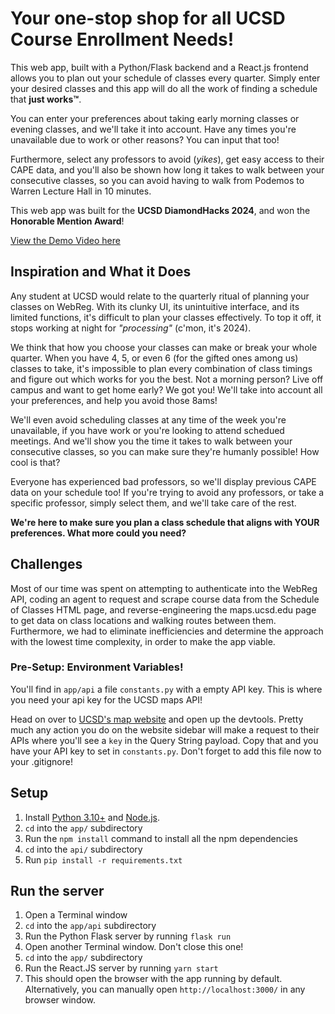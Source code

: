 # Your one-stop shop for all UCSD Course Enrollment Needs!

This web app, built with a Python/Flask backend and a React.js frontend allows you to 
plan out your schedule of classes every quarter. Simply enter your desired classes and 
this app will do all the work of finding a schedule that **just works™**.

You can enter your preferences about taking early morning classes or evening classes, and 
we'll take it into account. Have any times you're unavailable due to work or other reasons? You can input that too!

Furthermore, select any professors to avoid (*yikes*), get easy access to their CAPE data, and you'll also be shown how long it takes to walk between your consecutive classes, so you can avoid having to walk from Podemos to Warren Lecture Hall in 10 minutes.

This web app was built for the **UCSD DiamondHacks 2024**, and won the **Honorable Mention Award**!

[View the Demo Video here](https://www.youtube.com/watch?v=dDneyMvmDPc)

## Inspiration and What it Does

Any student at UCSD would relate to the quarterly ritual of planning your classes on WebReg. With its clunky UI, its unintuitive interface, and its limited functions, it's difficult to plan your classes effectively. To top it off, it stops working at night for *"processing"* (c'mon, it's 2024). 

We think that how you choose your classes can make or break your whole quarter. When you have 4, 5, or even 6 (for the gifted ones among us) classes to take, it's impossible to plan every combination of class timings and figure out which works for you the best. Not a morning person? Live off campus and want to get home early? We got you! We'll take into account all your preferences, and help you avoid those 8ams! 

We'll even avoid scheduling classes at any time of the week you're unavailable, if you have work or you're looking to attend schedued meetings. And we'll show you the time it takes to walk between your consecutive classes, so you can make sure they're humanly possible! How cool is that?

Everyone has experienced bad professors, so we'll display previous CAPE data on your schedule too! If you're trying to avoid any professors, or take a specific professor, simply select them, and we'll take care of the rest.

**We're here to make sure you plan a class schedule that aligns with YOUR preferences. What more could you need?**

## Challenges

Most of our time was spent on attempting to authenticate into the WebReg API, coding an agent to request and scrape course data from the Schedule of Classes HTML page, and reverse-engineering the maps.ucsd.edu page to get data on class locations and walking routes between them. Furthermore, we had to eliminate inefficiencies and determine the approach with the lowest time complexity, in order to make the app viable.

### Pre-Setup: Environment Variables!

You'll find in ``` app/api ``` a file ```constants.py``` with a empty API key. This is where you need your api key for the UCSD maps API! 

Head on over to [UCSD's map website](https://maps.ucsd.edu/map/default.htm) and open up the devtools. Pretty much any action you do on the website sidebar will make a request to their APIs where you'll see a ```key``` in the Query String payload. Copy that and you have your API key to set in ```constants.py```. Don't forget to add this file now to your .gitignore!

## Setup

1. Install [Python 3.10+](https://www.python.org/downloads/) and [Node.js](https://nodejs.org/en/download).
2. `cd` into the `app/` subdirectory
3. Run the `npm install` command to install all the npm dependencies
4. `cd` into the `api/` subdirectory
5. Run `pip install -r requirements.txt`

## Run the server

1. Open a Terminal window
2. `cd` into the `app/api` subdirectory
3. Run the Python Flask server by running `flask run`
4. Open another Terminal window. Don't close this one!
5. `cd` into the `app/` subdirectory
6. Run the React.JS server by running `yarn start`
7. This should open the browser with the app running by default. Alternatively, you can manually open `http://localhost:3000/` in any browser window. 
